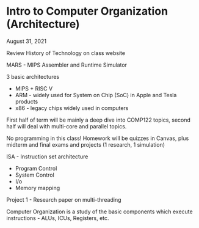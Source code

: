 # Intro to Computer Organization (Architecture)
August 31, 2021

Review History of Technology on class website

MARS - MIPS Assembler and Runtime Simulator

3 basic architectures
- MIPS + RISC V
- ARM - widely used for System on Chip (SoC) in Apple and Tesla products
- x86 - legacy chips widely used in computers 

First half of term will be mainly a deep dive into COMP122 topics, second half will deal with multi-core and parallel topics.

No programming in this class! Homework will be quizzes in Canvas, plus midterm and final exams and projects (1 research, 1 simulation)

ISA - Instruction set architecture
- Program Control
- System Control
- I/o
- Memory mapping

Project 1 - Research paper on multi-threading

Computer Organization is a study of the basic components which execute instructions - ALUs, ICUs, Registers, etc.